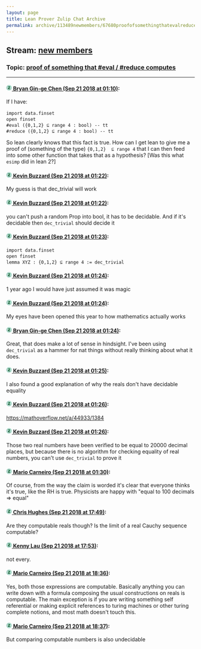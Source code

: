 ```yaml
---
layout: page
title: Lean Prover Zulip Chat Archive 
permalink: archive/113489newmembers/67680proofofsomethingthatevalreducecomputes.html
---
```


## Stream: [new members](index.html)
### Topic: [proof of something that #eval / #reduce computes](67680proofofsomethingthatevalreducecomputes.html)

---

#### [![Click to go to Zulip](../../assets/img/zulip2.png) Bryan Gin-ge Chen (Sep 21 2018 at 01:10)](https://leanprover.zulipchat.com/#narrow/stream/113489-new%20members/topic/proof%20of%20something%20that%20%23eval%20/%20%23reduce%20computes/near/134343915):
If I have:
```lean
import data.finset
open finset
#eval ({0,1,2} ⊆ range 4 : bool) -- tt
#reduce ({0,1,2} ⊆ range 4 : bool) -- tt
```
So lean clearly knows that this fact is true. How can I get lean to give me a proof of (something of the type) `{0,1,2}  ⊆ range 4` that I can then feed into some other function that takes that as a hypothesis? [Was this what `esimp` did in lean 2?]

#### [![Click to go to Zulip](../../assets/img/zulip2.png) Kevin Buzzard (Sep 21 2018 at 01:22)](https://leanprover.zulipchat.com/#narrow/stream/113489-new%20members/topic/proof%20of%20something%20that%20%23eval%20/%20%23reduce%20computes/near/134344507):
My guess is that dec_trivial will work

#### [![Click to go to Zulip](../../assets/img/zulip2.png) Kevin Buzzard (Sep 21 2018 at 01:22)](https://leanprover.zulipchat.com/#narrow/stream/113489-new%20members/topic/proof%20of%20something%20that%20%23eval%20/%20%23reduce%20computes/near/134344516):
you can't push a random Prop into bool, it has to be decidable. And if it's decidable then `dec_trivial` should decide it

#### [![Click to go to Zulip](../../assets/img/zulip2.png) Kevin Buzzard (Sep 21 2018 at 01:23)](https://leanprover.zulipchat.com/#narrow/stream/113489-new%20members/topic/proof%20of%20something%20that%20%23eval%20/%20%23reduce%20computes/near/134344547):
```lean
import data.finset
open finset
lemma XYZ : {0,1,2} ⊆ range 4 := dec_trivial
```

#### [![Click to go to Zulip](../../assets/img/zulip2.png) Kevin Buzzard (Sep 21 2018 at 01:24)](https://leanprover.zulipchat.com/#narrow/stream/113489-new%20members/topic/proof%20of%20something%20that%20%23eval%20/%20%23reduce%20computes/near/134344589):
1 year ago I would have just assumed it was magic

#### [![Click to go to Zulip](../../assets/img/zulip2.png) Kevin Buzzard (Sep 21 2018 at 01:24)](https://leanprover.zulipchat.com/#narrow/stream/113489-new%20members/topic/proof%20of%20something%20that%20%23eval%20/%20%23reduce%20computes/near/134344595):
My eyes have been opened this year to how mathematics actually works

#### [![Click to go to Zulip](../../assets/img/zulip2.png) Bryan Gin-ge Chen (Sep 21 2018 at 01:24)](https://leanprover.zulipchat.com/#narrow/stream/113489-new%20members/topic/proof%20of%20something%20that%20%23eval%20/%20%23reduce%20computes/near/134344599):
Great, that does make a lot of sense in hindsight. I've been using `dec_trivial` as a hammer for nat things without really thinking about what it does.

#### [![Click to go to Zulip](../../assets/img/zulip2.png) Kevin Buzzard (Sep 21 2018 at 01:25)](https://leanprover.zulipchat.com/#narrow/stream/113489-new%20members/topic/proof%20of%20something%20that%20%23eval%20/%20%23reduce%20computes/near/134344634):
I also found a good explanation of why the reals don't have decidable equality

#### [![Click to go to Zulip](../../assets/img/zulip2.png) Kevin Buzzard (Sep 21 2018 at 01:26)](https://leanprover.zulipchat.com/#narrow/stream/113489-new%20members/topic/proof%20of%20something%20that%20%23eval%20/%20%23reduce%20computes/near/134344685):
https://mathoverflow.net/a/44933/1384

#### [![Click to go to Zulip](../../assets/img/zulip2.png) Kevin Buzzard (Sep 21 2018 at 01:26)](https://leanprover.zulipchat.com/#narrow/stream/113489-new%20members/topic/proof%20of%20something%20that%20%23eval%20/%20%23reduce%20computes/near/134344694):
Those two real numbers have been verified to be equal to 20000 decimal places, but because there is no algorithm for checking equality of real numbers, you can't use `dec_trivial` to prove it

#### [![Click to go to Zulip](../../assets/img/zulip2.png) Mario Carneiro (Sep 21 2018 at 01:30)](https://leanprover.zulipchat.com/#narrow/stream/113489-new%20members/topic/proof%20of%20something%20that%20%23eval%20/%20%23reduce%20computes/near/134344904):
Of course, from the way the claim is worded it's clear that everyone thinks it's true, like the RH is true. Physicists are happy with "equal to 100 decimals => equal"

#### [![Click to go to Zulip](../../assets/img/zulip2.png) Chris Hughes (Sep 21 2018 at 17:49)](https://leanprover.zulipchat.com/#narrow/stream/113489-new%20members/topic/proof%20of%20something%20that%20%23eval%20/%20%23reduce%20computes/near/134386256):
Are they computable reals though? Is the limit of a real Cauchy sequence computable?

#### [![Click to go to Zulip](../../assets/img/zulip2.png) Kenny Lau (Sep 21 2018 at 17:53)](https://leanprover.zulipchat.com/#narrow/stream/113489-new%20members/topic/proof%20of%20something%20that%20%23eval%20/%20%23reduce%20computes/near/134386498):
not every.

#### [![Click to go to Zulip](../../assets/img/zulip2.png) Mario Carneiro (Sep 21 2018 at 18:36)](https://leanprover.zulipchat.com/#narrow/stream/113489-new%20members/topic/proof%20of%20something%20that%20%23eval%20/%20%23reduce%20computes/near/134388931):
Yes, both those expressions are computable. Basically anything you can write down with a formula composing the usual constructions on reals is computable. The main exception is if you are writing something self referential or making explicit references to turing machines or other turing complete notions, and most math doesn't touch this.

#### [![Click to go to Zulip](../../assets/img/zulip2.png) Mario Carneiro (Sep 21 2018 at 18:37)](https://leanprover.zulipchat.com/#narrow/stream/113489-new%20members/topic/proof%20of%20something%20that%20%23eval%20/%20%23reduce%20computes/near/134388942):
But comparing computable numbers is also undecidable

